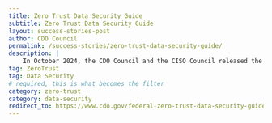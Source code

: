 ```yaml
---
title: Zero Trust Data Security Guide
subtitle: Zero Trust Data Security Guide
layout: success-stories-post
author: CDO Council
permalink: /success-stories/zero-trust-data-security-guide/
description: |
    In October 2024, the CDO Council and the CISO Council released the <a href="https://www.cdo.gov/federal-zero-trust-data-security-guide/ "> Federal Zero Trust (ZT) Data Security Guide</a>, a first-of-its-kind document and key deliverable of OMB M-22-09, Moving the U.S. Government Towards Zero Trust Cybersecurity Principles. 
tag: ZeroTrust
tag: Data Security
# required, this is what becomes the filter
category: zero-trust
category: data-security
redirect_to: https://www.cdo.gov/federal-zero-trust-data-security-guide/
---
```


